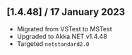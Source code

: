 ## [1.4.48] / 17 January 2023
- Migrated from VSTest to MSTest
- Upgraded to Akka.NET v1.4.48
- Targeted `netstandard2.0`